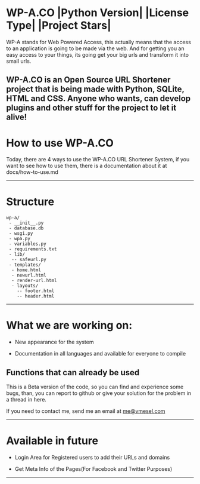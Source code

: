 WP-A.CO        |Python Version| |License Type| |Project Stars|
====================

WP-A stands for Web Powered Access, this actually means that the access to an application is going to be made via the web. And for getting you an easy access to your things, its going get your big urls and transform it into small urls.

WP-A.CO is an Open Source URL Shortener project that is being made with Python, SQLite, HTML and CSS.
Anyone who wants, can develop plugins and other stuff for the project to let it alive!
----
How to use WP-A.CO
=================================

Today, there are 4 ways to use the WP-A.CO URL Shortener System, if you want to see how to use them, there is a documentation about it at docs/how-to-use.md

----------------
Structure
===========================
```
wp-a/
 - __init__.py
 - database.db
 - wsgi.py
 - wpa.py
 - variables.py
 - requirements.txt
 - lib/
  -- safeurl.py
 - templates/
  - home.html
  - newurl.html
  - render-url.html
  - layouts/
    -- footer.html
    -- header.html
```
-----------------------------------
What we are working on:
===========================

- New appearance for the system

- Documentation in all languages and available for everyone to compile

## Functions that can already be used

This is a Beta version of the code, so you can find and experience some bugs, than, you can report to github or give your solution for the problem in a thread in here.

If you need to contact me, send me an email at me@vmesel.com

-------------------------------------------------
Available in future
===========================

- Login Area for Registered users to add their URLs and domains

- Get Meta Info of the Pages(For Facebook and Twitter Purposes)

----------------------------
